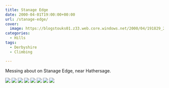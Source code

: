 ```yaml
---
title: Stanage Edge
date: 2000-04-01T19:00:00+00:00
url: /stanage-edge/
cover: 
  image: https://blogstouks01.z33.web.core.windows.net/2000/04/191829_2013_03_04_22_03_44-scaled.jpg
categories:
  - Hills
tags:
  - Derbyshire
  - Climbing

---
```

Messing about on Stanage Edge, near Hathersage.

![](https://blogstouks01.z33.web.core.windows.net/2023/08/191828_2013_03_04_22_03_47.jpg)
![](https://blogstouks01.z33.web.core.windows.net/2023/08/191828_2013_03_04_22_03_33.jpg)
![](https://blogstouks01.z33.web.core.windows.net/2023/08/191828_2013_03_04_22_03_35.jpg)
![](https://blogstouks01.z33.web.core.windows.net/2023/08/191828_2013_03_04_22_03_37.jpg)
![](https://blogstouks01.z33.web.core.windows.net/2023/08/191828_2013_03_04_22_03_39.jpg)
![](https://blogstouks01.z33.web.core.windows.net/2023/08/191828_2013_03_04_22_03_41.jpg)
![](https://blogstouks01.z33.web.core.windows.net/2023/08/191828_2013_03_04_22_03_44.jpg)
![](https://blogstouks01.z33.web.core.windows.net/2023/08/191828_2013_03_04_22_03_46.jpg)
